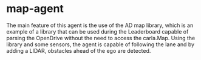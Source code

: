 # map-agent

The main feature of this agent is the use of the AD map library, which is an example of a library that can be used during the Leaderboard capable of parsing the OpenDrive without the need to access the carla.Map. Using the library and some sensors, the agent is capable of following the lane and by adding a LIDAR, obstacles ahead of the ego are detected.